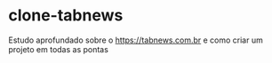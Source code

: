 # clone-tabnews
Estudo aprofundado sobre o https://tabnews.com.br  e como criar um projeto em todas as pontas

